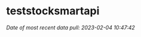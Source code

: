 
<!-- README.md is generated from README.Rmd. Please edit that file -->

# teststocksmartapi

*Date of most recent data pull: 2023-02-04 10:47:42*
